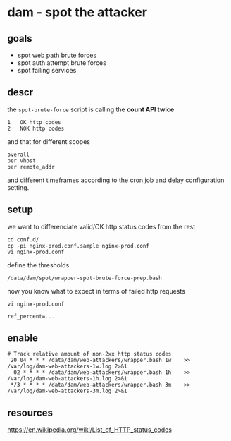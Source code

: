 # dam - spot the attacker

## goals

- spot web path brute forces
- spot auth attempt brute forces
- spot failing services

## descr

the `spot-brute-force` script is calling the **count API twice**

    1   OK http codes
    2   NOK http codes

and that for different scopes

    overall
    per vhost
    per remote_addr

and different timeframes according to the cron job and delay configuration setting.

## setup

we want to differenciate valid/OK http status codes from the rest

    cd conf.d/
    cp -pi nginx-prod.conf.sample nginx-prod.conf
    vi nginx-prod.conf

define the thresholds

    /data/dam/spot/wrapper-spot-brute-force-prep.bash

now you know what to expect in terms of failed http requests

    vi nginx-prod.conf

    ref_percent=...

## enable

```
# Track relative amount of non-2xx http status codes
 20 04 * * * /data/dam/web-attackers/wrapper.bash 1w    >> /var/log/dam-web-attackers-1w.log 2>&1
  02 * * * * /data/dam/web-attackers/wrapper.bash 1h    >> /var/log/dam-web-attackers-1h.log 2>&1
 */3 * * * * /data/dam/web-attackers/wrapper.bash 3m    >> /var/log/dam-web-attackers-3m.log 2>&1
```

## resources

https://en.wikipedia.org/wiki/List_of_HTTP_status_codes


